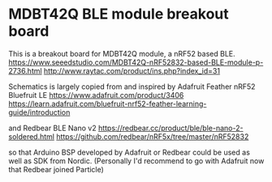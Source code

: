 # MDBT42Q BLE module breakout board

This is a breakout board for MDBT42Q module, a nRF52 based BLE.
https://www.seeedstudio.com/MDBT42Q-nRF52832-based-BLE-module-p-2736.html
http://www.raytac.com/product/ins.php?index_id=31

Schematics is largely copied from and inspired by Adafruit Feather nRF52 Bluefruit LE
https://www.adafruit.com/product/3406
https://learn.adafruit.com/bluefruit-nrf52-feather-learning-guide/introduction

and Redbear BLE Nano v2
https://redbear.cc/product/ble/ble-nano-2-soldered.html
https://github.com/redbear/nRF5x/tree/master/nRF52832

so that Arduino BSP developed by Adafruit or Redbear could be used as well as SDK from Nordic.
(Personally I'd recommend to go with Adafruit now that Redbear joined Particle)
